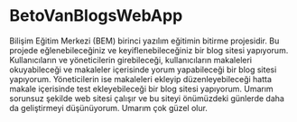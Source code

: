 # BetoVanBlogsWebApp
Bilişim Eğitim Merkezi (BEM) birinci yazılım eğitimin bitirme projesidir. Bu projede eğlenebileceğiniz ve keyiflenebileceğiniz bir blog sitesi yapıyorum. Kullanıcıların ve yöneticilerin girebileceği, kullanıcıların makaleleri okuyabileceği ve makaleler içerisinde yorum yapabileceği bir blog sitesi yapıyorum. Yöneticilerin ise makaleleri ekleyip düzenleyebileceği hatta makale içerisinde test ekleyebileceği bir blog sitesi yapıyorum. Umarım sorunsuz şekilde web sitesi çalışır ve bu siteyi önümüzdeki günlerde daha da geliştirmeyi düşünüyorum. Umarım çok güzel olur.
